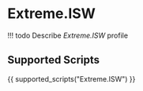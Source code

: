 

# Extreme.ISW


<!-- prettier-ignore -->
!!! todo
    Describe *Extreme.ISW* profile

## Supported Scripts

{{ supported_scripts("Extreme.ISW") }}
